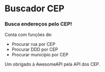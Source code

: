 # Buscador CEP

### Busca endereços pelo CEP!
Conta com funções de:

 - Procurar rua por CEP
 - Procurar DDD por CEP
 - Procurar município por CEP

Um obrigado à AwesomeAPI pela API dos CEP.